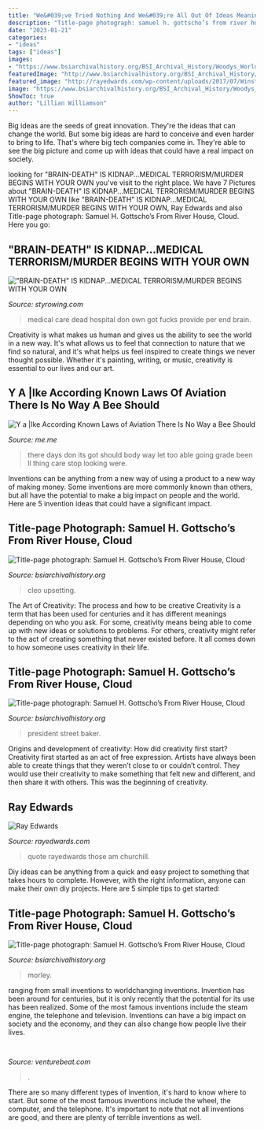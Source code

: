 ```yaml
---
title: "We&#039;ve Tried Nothing And We&#039;re All Out Of Ideas Meaning : &quot;brain-death&quot; Is Kidnap...medical Terrorism/murder Begins With Your Own"
description: "Title-page photograph: samuel h. gottscho’s from river house, cloud"
date: "2023-01-21"
categories:
- "ideas"
tags: ["ideas"]
images:
- "https://www.bsiarchivalhistory.org/BSI_Archival_History/Woodys_World_files/droppedImage_3.png"
featuredImage: "http://www.bsiarchivalhistory.org/BSI_Archival_History/Woodys_World_files/droppedImage_13.jpg"
featured_image: "http://rayedwards.com/wp-content/uploads/2017/07/Winston-Churchill_Quote-23.png"
image: "https://www.bsiarchivalhistory.org/BSI_Archival_History/Woodys_World_files/droppedImage_3.png"
ShowToc: true
author: "Lillian Williamson"
---
```



Big ideas are the seeds of great innovation. They're the ideas that can change the world. But some big ideas are hard to conceive and even harder to bring to life. That's where big tech companies come in. They're able to see the big picture and come up with ideas that could have a real impact on society.

	

		
looking for &quot;BRAIN-DEATH&quot; IS KIDNAP...MEDICAL TERRORISM/MURDER BEGINS WITH YOUR OWN you've visit to the right place. We have 7 Pictures about &quot;BRAIN-DEATH&quot; IS KIDNAP...MEDICAL TERRORISM/MURDER BEGINS WITH YOUR OWN like &quot;BRAIN-DEATH&quot; IS KIDNAP...MEDICAL TERRORISM/MURDER BEGINS WITH YOUR OWN, Ray Edwards and also Title-page photograph: Samuel H. Gottscho’s From River House, Cloud. Here you go:
		
    
## &quot;BRAIN-DEATH&quot; IS KIDNAP...MEDICAL TERRORISM/MURDER BEGINS WITH YOUR OWN

<img loading=lazy src="http://styrowing.com/images/mostofus.jpg" onerror="this.onerror=null;this.src='https://tse2.mm.bing.net/th?id=OIP.C8LAZwv-SZ0B8aYwLhGyuQHaGC&amp;pid=15.1';" alt="&quot;BRAIN-DEATH&quot; IS KIDNAP...MEDICAL TERRORISM/MURDER BEGINS WITH YOUR OWN">

_Source: styrowing.com_

>medical care dead hospital don own got fucks provide per end brain. 

	

Creativity is what makes us human and gives us the ability to see the world in a new way. It's what allows us to feel that connection to nature that we find so natural, and it's what helps us feel inspired to create things we never thought possible. Whether it's painting, writing, or music, creativity is essential to our lives and our art.

    
## Y A |Ike According Known Laws Of Aviation There Is No Way A Bee Should

<img loading=lazy src="https://pics.me.me/y-a-ike-according-known-laws-of-aviation-there-is-57111182.png" onerror="this.onerror=null;this.src='https://tse4.mm.bing.net/th?id=OIP.Sfd4Bl_oJjxDmWoZUhmWcAHaLL&amp;pid=15.1';" alt="Y a |Ike According Known Laws of Aviation There Is No Way a Bee Should">

_Source: me.me_

>there days don its got should body way let too able going grade been ll thing care stop looking were. 

	

Inventions can be anything from a new way of using a product to a new way of making money. Some inventions are more commonly known than others, but all have the potential to make a big impact on people and the world. Here are 5 invention ideas that could have a significant impact.

    
## Title-page Photograph: Samuel H. Gottscho’s From River House, Cloud

<img loading=lazy src="https://www.bsiarchivalhistory.org/BSI_Archival_History/Woodys_World_files/droppedImage_23.jpg" onerror="this.onerror=null;this.src='https://tse2.mm.bing.net/th?id=OIP.vGFc5rRozmuVzVvsdxGoOgHaKG&amp;pid=15.1';" alt="Title-page photograph: Samuel H. Gottscho’s From River House, Cloud">

_Source: bsiarchivalhistory.org_

>cleo upsetting. 

	

The Art of Creativity: The process and how to be creative
Creativity is a term that has been used for centuries and it has different meanings depending on who you ask. For some, creativity means being able to come up with new ideas or solutions to problems. For others, creativity might refer to the act of creating something that never existed before. It all comes down to how someone uses creativity in their life.

    
## Title-page Photograph: Samuel H. Gottscho’s From River House, Cloud

<img loading=lazy src="http://www.bsiarchivalhistory.org/BSI_Archival_History/Woodys_World_files/droppedImage_13.jpg" onerror="this.onerror=null;this.src='https://tse4.mm.bing.net/th?id=OIP.8wLBw7xCubd0DvL1leX09QAAAA&amp;pid=15.1';" alt="Title-page photograph: Samuel H. Gottscho’s From River House, Cloud">

_Source: bsiarchivalhistory.org_

>president street baker. 

	

Origins and development of creativity: How did creativity first start?
Creativity first started as an act of free expression. Artists have always been able to create things that they weren’t close to or couldn’t control. They would use their creativity to make something that felt new and different, and then share it with others. This was the beginning of creativity.

    
## Ray Edwards

<img loading=lazy src="http://rayedwards.com/wp-content/uploads/2017/07/Winston-Churchill_Quote-23.png" onerror="this.onerror=null;this.src='https://tse2.mm.bing.net/th?id=OIP.6_huubCqIw8VRpc0Vigh9wHaJJ&amp;pid=15.1';" alt="Ray Edwards">

_Source: rayedwards.com_

>quote rayedwards those am churchill. 

	

Diy ideas can be anything from a quick and easy project to something that takes hours to complete. However, with the right information, anyone can make their own diy projects. Here are 5 simple tips to get started:

    
## Title-page Photograph: Samuel H. Gottscho’s From River House, Cloud

<img loading=lazy src="https://www.bsiarchivalhistory.org/BSI_Archival_History/Woodys_World_files/droppedImage_3.png" onerror="this.onerror=null;this.src='https://tse1.mm.bing.net/th?id=OIP.VZ-HiY6I2PX38jrgsVFACAHaHs&amp;pid=15.1';" alt="Title-page photograph: Samuel H. Gottscho’s From River House, Cloud">

_Source: bsiarchivalhistory.org_

>morley. 

	

ranging from small inventions to worldchanging inventions.
Invention has been around for centuries, but it is only recently that the potential for its use has been realized. Some of the most famous inventions include the steam engine, the telephone and television. Inventions can have a big impact on society and the economy, and they can also change how people live their lives.

    
## 

<img loading=lazy src="https://venturebeat.com/wp-content/uploads/2019/06/shopify-3d-models.jpg" onerror="this.onerror=null;this.src='https://tse4.mm.bing.net/th?id=OIP.TT16MF0Uq6X0jOCyCSpPPwHaEo&amp;pid=15.1';" alt="">

_Source: venturebeat.com_

>. 

	

There are so many different types of invention, it's hard to know where to start. But some of the most famous inventions include the wheel, the computer, and the telephone. It's important to note that not all inventions are good, and there are plenty of terrible inventions as well.

